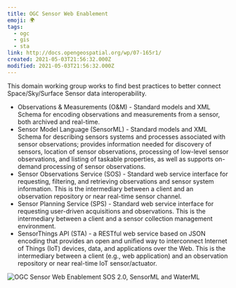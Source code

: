 ```yaml
---
title: OGC Sensor Web Enablement
emoji: 🌍
tags:
  - ogc
  - gis
  - sta
link: http://docs.opengeospatial.org/wp/07-165r1/
created: 2021-05-03T21:56:32.000Z
modified: 2021-05-03T21:56:32.000Z
---
```


This domain working group works to find best practices to better connect Space/Sky/Surface Sensor data interoperability.

- Observations & Measurements (O&M) - Standard models and XML Schema for encoding observations and measurements from a sensor, both archived and real-time.
- Sensor Model Language (SensorML) - Standard models and XML Schema for describing sensors systems and processes associated with sensor observations; provides information needed for discovery of sensors, location of sensor observations, processing of low-level sensor observations, and listing of taskable properties, as well as supports on-demand processing of sensor observations.
- Sensor Observations Service (SOS) - Standard web service interface for requesting, filtering, and retrieving observations and sensor system information. This is the intermediary between a client and an observation repository or near real-time sensor channel.
- Sensor Planning Service (SPS) - Standard web service interface for requesting user-driven acquisitions and observations. This is the intermediary between a client and a sensor collection management environment.
- SensorThings API (STA) - a RESTful web service based on JSON encoding that provides an open and unified way to interconnect Internet of Things (IoT) devices, data, and applications over the Web. This is the intermediary between a client (e.g., web application) and an observation repository or near real-time IoT sensor/actuator.

![OGC Sensor Web Enablement SOS 2.0, SensorML and WaterML](https://www.slideshare.net/LuisBermudez9/ogc-sensor-web-enablement-sos-20-sensorml-and-waterml)
